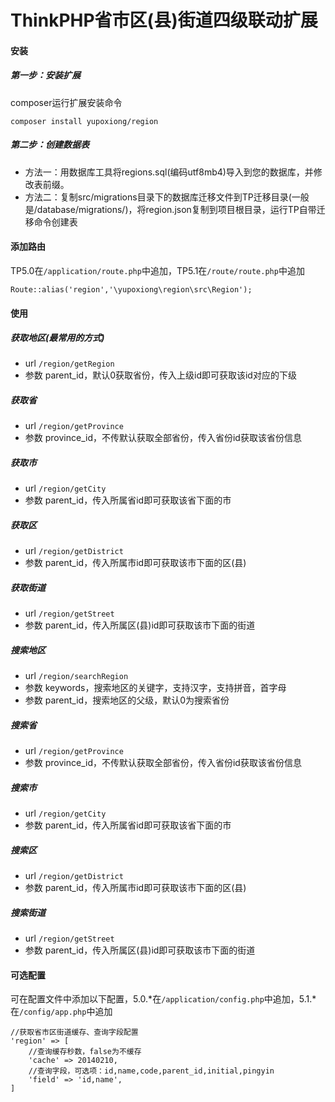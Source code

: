 # ThinkPHP省市区(县)街道四级联动扩展

#### 安装

##### 第一步：安装扩展
composer运行扩展安装命令
```
composer install yupoxiong/region
```

##### 第二步：创建数据表
* 方法一：用数据库工具将regions.sql(编码utf8mb4)导入到您的数据库，并修改表前缀。
* 方法二：复制src/migrations目录下的数据库迁移文件到TP迁移目录(一般是/database/migrations/)，将region.json复制到项目根目录，运行TP自带迁移命令创建表


#### 添加路由
TP5.0在`/application/route.php`中追加，TP5.1在`/route/route.php`中追加

```
Route::alias('region','\yupoxiong\region\src\Region');
```

#### 使用

##### 获取地区(最常用的方式)
 * url `/region/getRegion`
 * 参数 parent_id，默认0获取省份，传入上级id即可获取该id对应的下级

##### 获取省
 * url `/region/getProvince`
 * 参数 province_id，不传默认获取全部省份，传入省份id获取该省份信息
 
##### 获取市
 * url `/region/getCity`
 * 参数 parent_id，传入所属省id即可获取该省下面的市

##### 获取区
 * url `/region/getDistrict`
 * 参数 parent_id，传入所属市id即可获取该市下面的区(县)
 
##### 获取街道
 * url `/region/getStreet`
 * 参数 parent_id，传入所属区(县)id即可获取该市下面的街道
 
##### 搜索地区
 * url `/region/searchRegion`
 * 参数 keywords，搜索地区的关键字，支持汉字，支持拼音，首字母
 * 参数 parent_id，搜索地区的父级，默认0为搜索省份
 
##### 搜索省
 * url `/region/getProvince`
 * 参数 province_id，不传默认获取全部省份，传入省份id获取该省份信息

##### 搜索市
 * url `/region/getCity`
 * 参数 parent_id，传入所属省id即可获取该省下面的市

##### 搜索区
 * url `/region/getDistrict`
 * 参数 parent_id，传入所属市id即可获取该市下面的区(县)
 
##### 搜索街道
 * url `/region/getStreet`
 * 参数 parent_id，传入所属区(县)id即可获取该市下面的街道
 
#### 可选配置
可在配置文件中添加以下配置，5.0.*在`/application/config.php`中追加，5.1.*在`/config/app.php`中追加

```
//获取省市区街道缓存、查询字段配置
'region' => [
    //查询缓存秒数，false为不缓存
    'cache' => 20140210,
    //查询字段，可选项：id,name,code,parent_id,initial,pingyin
    'field' => 'id,name',
]
```
